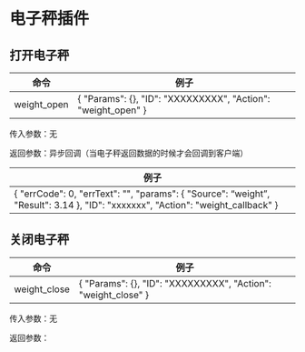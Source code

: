 ﻿# 电子秤插件

##  打开电子秤

| 命令        | 例子                                                         |
| ----------- | ------------------------------------------------------------ |
| weight_open | {    "Params": {},    "ID": "XXXXXXXXX",    "Action": "weight_open"  } |

传入参数：无

返回参数：异步回调（当电子秤返回数据的时候才会回调到客户端）

| 例子                                                         |
| ------------------------------------------------------------ |
| {      "errCode": 0,  "errText":  "",  "params": {   "Source": “weight”,    "Result": 3.14  },      "ID": "xxxxxxx",      "Action": "weight_callback"  } |

 

 

##  关闭电子秤

| 命令         | 例子                                                         |
| ------------ | ------------------------------------------------------------ |
| weight_close | {    "Params": {},    "ID": "XXXXXXXXX",    "Action": "weight_close"  } |

传入参数：无

返回参数：